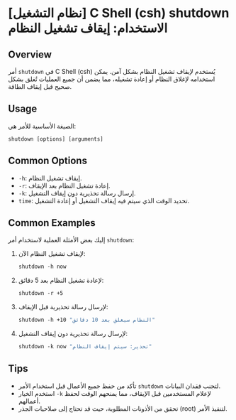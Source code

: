 # [نظام التشغيل] C Shell (csh) shutdown الاستخدام: إيقاف تشغيل النظام

## Overview
أمر `shutdown` في C Shell (csh) يُستخدم لإيقاف تشغيل النظام بشكل آمن. يمكن استخدامه لإغلاق النظام أو إعادة تشغيله، مما يضمن أن جميع العمليات تُغلق بشكل صحيح قبل إيقاف الطاقة.

## Usage
الصيغة الأساسية للأمر هي:

```
shutdown [options] [arguments]
```

## Common Options
- `-h`: إيقاف تشغيل النظام.
- `-r`: إعادة تشغيل النظام بعد الإيقاف.
- `-k`: إرسال رسالة تحذيرية دون إيقاف التشغيل.
- `time`: تحديد الوقت الذي سيتم فيه إيقاف التشغيل أو إعادة التشغيل.

## Common Examples
إليك بعض الأمثلة العملية لاستخدام أمر `shutdown`:

1. لإيقاف تشغيل النظام الآن:
   ```csh
   shutdown -h now
   ```

2. لإعادة تشغيل النظام بعد 5 دقائق:
   ```csh
   shutdown -r +5
   ```

3. لإرسال رسالة تحذيرية قبل الإيقاف:
   ```csh
   shutdown -h +10 "النظام سيغلق بعد 10 دقائق"
   ```

4. لإرسال رسالة تحذيرية دون إيقاف التشغيل:
   ```csh
   shutdown -k now "تحذير: سيتم إيقاف النظام"
   ```

## Tips
- تأكد من حفظ جميع الأعمال قبل استخدام الأمر `shutdown` لتجنب فقدان البيانات.
- استخدم الخيار `-k` لإعلام المستخدمين قبل الإيقاف، مما يمنحهم الوقت لحفظ أعمالهم.
- تحقق من الأذونات المطلوبة، حيث قد تحتاج إلى صلاحيات الجذر (root) لتنفيذ الأمر.
